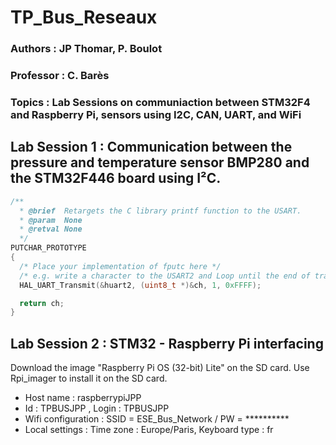 # TP_Bus_Reseaux #
### Authors : JP Thomar, P. Boulot
### Professor : C. Barès 
### Topics : Lab Sessions on communiaction between STM32F4 and Raspberry Pi, sensors using I2C, CAN, UART, and WiFi 

##  Lab Session 1 : Communication between the pressure and temperature sensor BMP280 and the STM32F446 board using I²C. 

```C
/**
  * @brief  Retargets the C library printf function to the USART.
  * @param  None
  * @retval None
  */
PUTCHAR_PROTOTYPE
{
  /* Place your implementation of fputc here */
  /* e.g. write a character to the USART2 and Loop until the end of transmission */
  HAL_UART_Transmit(&huart2, (uint8_t *)&ch, 1, 0xFFFF);

  return ch;
}
```
## Lab Session 2 : STM32 - Raspberry Pi interfacing

Download the image "Raspberry Pi OS (32-bit) Lite" on the SD card. Use Rpi_imager to install it on the SD card.
- Host name : raspberrypiJPP
- Id : TPBUSJPP , Login : TPBUSJPP
- Wifi configuration : SSID = ESE_Bus_Network / PW = **********
- Local settings : Time zone : Europe/Paris, Keyboard type : fr
